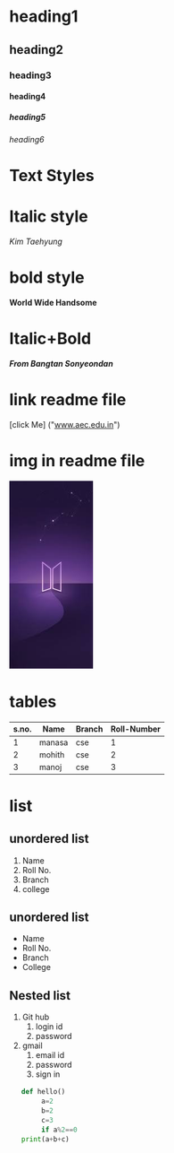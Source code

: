 # heading1
## heading2
### heading3
#### heading4
##### heading5
###### heading6


#  Text Styles
# Italic style
*Kim Taehyung*

# bold style
**World Wide Handsome**

# Italic+Bold
***From Bangtan Sonyeondan***
# link readme file
[click Me] ("www.aec.edu.in")
# img in readme file
![img](img.jpg)

# tables
|s.no.|Name|Branch|Roll-Number|
|-----|----|------|-----------|
|1|manasa|cse|1|
|2|mohith|cse|2|
|3|manoj|cse|3|
# list
## unordered list
1. Name
2. Roll No.
3. Branch
4. college

## unordered list
- Name
- Roll No.
- Branch
- College

## Nested list
1. Git hub
   1. login id
   2. password
2. gmail
   1. email id
   2. password
   3. sign in

```python
   def hello()
        a=2
        b=2
        c=3
        if a%2==0
   print(a+b+c)
```
